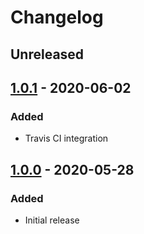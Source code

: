 # Changelog

## Unreleased

## [1.0.1] - 2020-06-02
### Added
- Travis CI integration

## [1.0.0] - 2020-05-28
### Added
- Initial release

[Unreleased]: https://github.com/globalsign/est/compare/v1.0.1...HEAD
[1.0.1]: https://github.com/globalsign/est/compare/v1.0.0...v1.0.1
[1.0.0]: https://github.com/globalsign/est/releases/tag/v1.0.0
